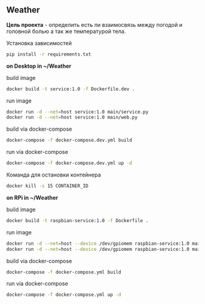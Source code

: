 ## Weather

**Цель проекта** - определить есть ли взаимосвязь между погодой и головной болью а так же температурой тела.


Установка зависимостей
```bash
pip install -r requirements.txt
```

**on Desktop in ~/Weather**

build image
```bash
docker build -t service:1.0 -f Dockerfile.dev .
```

run image
```bash
docker run -d --net=host service:1.0 main/service.py
docker run -d --net=host service:1.0 main/web.py
```

build via docker-compose
```bash
docker-compose -f docker-compose.dev.yml build
```

run via docker-compose
```bash
docker-compose -f docker-compose.dev.yml up -d
```

Команда для остановки контейнера
```bash
docker kill -s 15 CONTAINER_ID
```

**on RPi in ~/Weather**

build image
```bash
docker build -t raspbian-service:1.0 -f Dockerfile .
```
run image
```bash
docker run -d --net=host --device /dev/gpiomem raspbian-service:1.0 main/service.py
docker run -d --net=host --device /dev/gpiomem raspbian-service:1.0 main/web.py
```

build via docker-compose
```bash
docker-compose -f docker-compose.yml build
```

run via docker-compose
```bash
docker-compose -f docker-compose.yml up -d
```